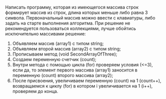 Написать программу, которая из имеющегося массива строк формирует массив из строк, длина которых меньше либо равна 3 символа. Первоначальный массив можно ввести с клавиатуры, либо задать на старте выполнения алгоритма. При решение не рекомендуется пользоваться коллекциями, лучше обойтись исключительно массивами
решение:
1.  Объявляем массив (array1) с типом string;
2.	Объявляем второй массив (array2) с типом string;
3.	Прописываем  метод (void SecondArrayOfThree);
4.	Создаем переменную счетчик (count);
5.	Внутри метода с помощью цикла (for) проверяем условия (<=3), если да, то элемент первого массива (array1) заносится в переменную (count) второго массива (array2);
6.	После присвоения, увеличиваем переменную (count) на 1 (count++), возвращаемся к циклу (for) в котором i увеличивается на 1 (i++), проверяем до конца.
